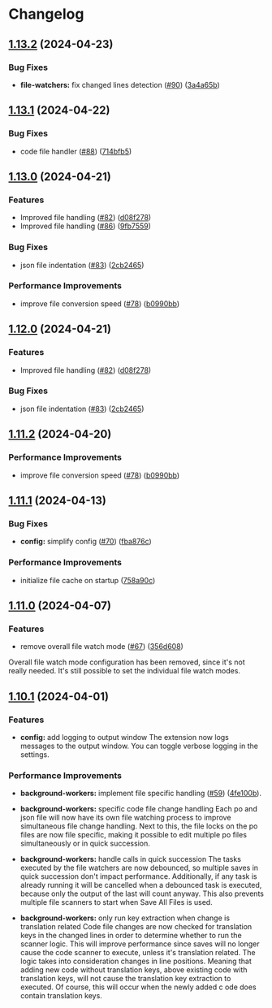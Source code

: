 # Changelog

## [1.13.2](https://github.com/qvotaxon/translation-file-watcher/compare/v1.13.1...v1.13.2) (2024-04-23)


### Bug Fixes

* **file-watchers:** fix changed lines detection ([#90](https://github.com/qvotaxon/translation-file-watcher/issues/90)) ([3a4a65b](https://github.com/qvotaxon/translation-file-watcher/commit/3a4a65b465defb3632aed1ff6f6408dc72bb5a61))

## [1.13.1](https://github.com/qvotaxon/translation-file-watcher/compare/v1.13.0...v1.13.1) (2024-04-22)


### Bug Fixes

* code file handler ([#88](https://github.com/qvotaxon/translation-file-watcher/issues/88)) ([714bfb5](https://github.com/qvotaxon/translation-file-watcher/commit/714bfb5cada05d22298029643e474cf7c9f04b97))

## [1.13.0](https://github.com/qvotaxon/translation-file-watcher/compare/v1.12.0...v1.13.0) (2024-04-21)


### Features

* Improved file handling ([#82](https://github.com/qvotaxon/translation-file-watcher/issues/82)) ([d08f278](https://github.com/qvotaxon/translation-file-watcher/commit/d08f278e4586e66da7035fd731356d01cdaea8ef))
* Improved file handling ([#86](https://github.com/qvotaxon/translation-file-watcher/issues/86)) ([9fb7559](https://github.com/qvotaxon/translation-file-watcher/commit/9fb755908402b0d165228470fce18ba871e10c86))


### Bug Fixes

* json file indentation ([#83](https://github.com/qvotaxon/translation-file-watcher/issues/83)) ([2cb2465](https://github.com/qvotaxon/translation-file-watcher/commit/2cb24658d7450c755897fc2cb3c3aaf2b0bdf1a0))


### Performance Improvements

* improve file conversion speed ([#78](https://github.com/qvotaxon/translation-file-watcher/issues/78)) ([b0990bb](https://github.com/qvotaxon/translation-file-watcher/commit/b0990bb4faaacc32fe961c7fcee8d2aa54863b3a))

## [1.12.0](https://github.com/qvotaxon/translation-file-watcher/compare/v1.11.2...v1.12.0) (2024-04-21)


### Features

* Improved file handling ([#82](https://github.com/qvotaxon/translation-file-watcher/issues/82)) ([d08f278](https://github.com/qvotaxon/translation-file-watcher/commit/d08f278e4586e66da7035fd731356d01cdaea8ef))


### Bug Fixes

* json file indentation ([#83](https://github.com/qvotaxon/translation-file-watcher/issues/83)) ([2cb2465](https://github.com/qvotaxon/translation-file-watcher/commit/2cb24658d7450c755897fc2cb3c3aaf2b0bdf1a0))

## [1.11.2](https://github.com/qvotaxon/translation-file-watcher/compare/v1.11.1...v1.11.2) (2024-04-20)


### Performance Improvements

* improve file conversion speed ([#78](https://github.com/qvotaxon/translation-file-watcher/issues/78)) ([b0990bb](https://github.com/qvotaxon/translation-file-watcher/commit/b0990bb4faaacc32fe961c7fcee8d2aa54863b3a))

## [1.11.1](https://github.com/qvotaxon/translation-file-watcher/compare/v1.11.0...v1.11.1) (2024-04-13)


### Bug Fixes

* **config:** simplify config ([#70](https://github.com/qvotaxon/translation-file-watcher/issues/70)) ([fba876c](https://github.com/qvotaxon/translation-file-watcher/commit/fba876ca3b2d0a474406a96c0a4ae65307efe5e9))


### Performance Improvements

* initialize file cache on startup ([758a90c](https://github.com/qvotaxon/translation-file-watcher/commit/758a90c78b6ae0c60fd4968c85a6cb422178677e))

## [1.11.0](https://github.com/qvotaxon/translation-file-watcher/compare/v1.10.1...v1.11.0) (2024-04-07)


### Features

* remove overall file watch mode ([#67](https://github.com/qvotaxon/translation-file-watcher/issues/67)) ([356d608](https://github.com/qvotaxon/translation-file-watcher/commit/356d608a7bb8615bb692308c0cda94267535dfab))

Overall file watch mode configuration has been removed, since it's not really needed. It's still possible to set the individual file watch modes.

## [1.10.1](https://github.com/qvotaxon/translation-file-watcher/compare/v1.10.0...v1.10.1) (2024-04-01)

### Features

* **config:** add logging to output window 
The extension now logs messages to the output window. You can toggle verbose logging in the settings. 

### Performance Improvements

* **background-workers:** implement file specific handling ([#59](https://github.com/qvotaxon/translation-file-watcher/issues/59)) ([4fe100b](https://github.com/qvotaxon/translation-file-watcher/commit/4fe100bd3caa5918d7766f393206e822de226c0e)).

* **background-workers:** specific code file change handling
Each po and json file will now have its own file watching process to improve simultaneous file change handling.
Next to this, the file locks on the po files are now file specific, making it possible to edit multiple po files simultaneously or in quick succession. 

* **background-workers:** handle calls in quick succession
The tasks executed by the file watchers are now debounced, so multiple saves in quick succession don't impact performance. Additionally, if any task is already running it will be cancelled when a debounced task is executed, because only the output of the last will count anyway. This also prevents multiple file scanners to start when Save All Files is used. 

* **background-workers:** only run key extraction when change is translation related
Code file changes are now checked for translation keys in the changed lines in order to determine whether to run the scanner logic. This will improve performance since saves will no longer cause the code scanner to execute, unless it's translation related. The logic takes into consideration changes in line positions. Meaning that adding new code without translation keys, above existing code with translation keys, will not cause the translation key extraction to executed. Of course, this will occur when the newly added c ode does contain translation keys.
